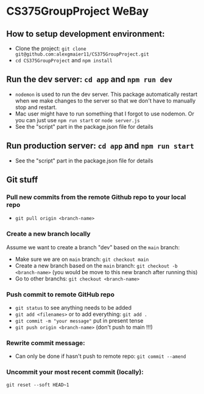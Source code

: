 # CS375GroupProject WeBay

## How to setup development environment:
- Clone the project: `git clone git@github.com:alexgmaier11/CS375GroupProject.git`
- `cd CS375GroupProject` and `npm install`

## Run the dev server: `cd app` and `npm run dev`
- `nodemon` is used to run the dev server. This package automatically restart when we make 
changes to the server so that we don't have to manually stop and restart.
- Mac user might have to run something that I forgot to use nodemon. Or you can just use `npm run start` or `node server.js`
- See the "script" part in the package.json file for details

## Run production server: `cd app` and `npm run start`
- See the "script" part in the package.json file for details

## Git stuff

### Pull new commits from the remote Github repo to your local repo
- `git pull origin <branch-name>`

### Create a new branch locally 
Assume we want to create a branch "dev" based on the `main` branch:
- Make sure we are on `main` branch: `git checkout main`
- Create a new branch based on the `main` branch: `git checkout -b <branch-name>` (you would be move to this new branch after running this)
- Go to other branchs: `git checkout <branch-name>`

### Push commit to remote GitHub repo
- `git status` to see anything needs to be added
- `git add <filenames>` or to add everything: `git add .`
- `git commit -m "your message"` put in present tense
- `git push origin <branch-name>` (don't push to main !!!)

### Rewrite commit message:
- Can only be done if hasn't push to remote repo: `git commit --amend`

### Uncommit your most recent commit (locally):
`git reset --soft HEAD~1`

